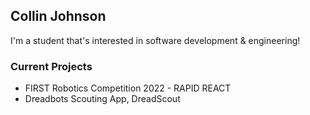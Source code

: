 ## Collin Johnson
I'm a student that's interested in software development & engineering!

### Current Projects
* FIRST Robotics Competition 2022 - RAPID REACT
* Dreadbots Scouting App, DreadScout
